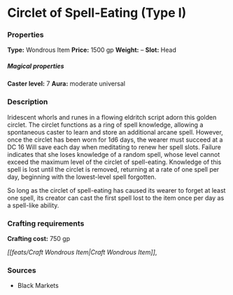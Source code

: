 ﻿---
Title: "Circlet of Spell-Eating (Type I)"
Type: "Wondrous Item"
Price: "1500 gp"
Weight: "–"
Slot: "Head"
Caster level: "7"
Aura: "moderate universal"
Description: |
  "Iridescent whorls and runes in a flowing eldritch script adorn this golden circlet. The circlet functions as a _ring of spell knowledge_, allowing a spontaneous caster to learn and store an additional arcane spell. However, once the circlet has been worn for 1d6 days, the wearer must succeed at a DC 16 Will save each day when meditating to renew her spell slots. Failure indicates that she loses knowledge of a random spell, whose level cannot exceed the maximum level of the _circlet of spell-eating_. Knowledge of this spell is lost until the circlet is removed, returning at a rate of one spell per day, beginning with the lowest-level spell forgotten.
  So long as the _circlet of spell-eating_ has caused its wearer to forget at least one spell, its creator can cast the first spell lost to the item once per day as a spell-like ability."
Crafting cost: "750 gp"
Sources: "['Black Markets']"
---

# Circlet of Spell-Eating (Type I)

### Properties

**Type:** Wondrous Item **Price:** 1500 gp **Weight:** – **Slot:** Head

##### Magical properties

**Caster level:** 7 **Aura:** moderate universal

### Description

Iridescent whorls and runes in a flowing eldritch script adorn this golden circlet. The circlet functions as a ring of spell knowledge, allowing a spontaneous caster to learn and store an additional arcane spell. However, once the circlet has been worn for 1d6 days, the wearer must succeed at a DC 16 Will save each day when meditating to renew her spell slots. Failure indicates that she loses knowledge of a random spell, whose level cannot exceed the maximum level of the circlet of spell-eating. Knowledge of this spell is lost until the circlet is removed, returning at a rate of one spell per day, beginning with the lowest-level spell forgotten.

So long as the circlet of spell-eating has caused its wearer to forget at least one spell, its creator can cast the first spell lost to the item once per day as a spell-like ability.

### Crafting requirements

**Crafting cost:** 750 gp

_[[feats/Craft Wondrous Item|Craft Wondrous Item]]_,

### Sources

* Black Markets